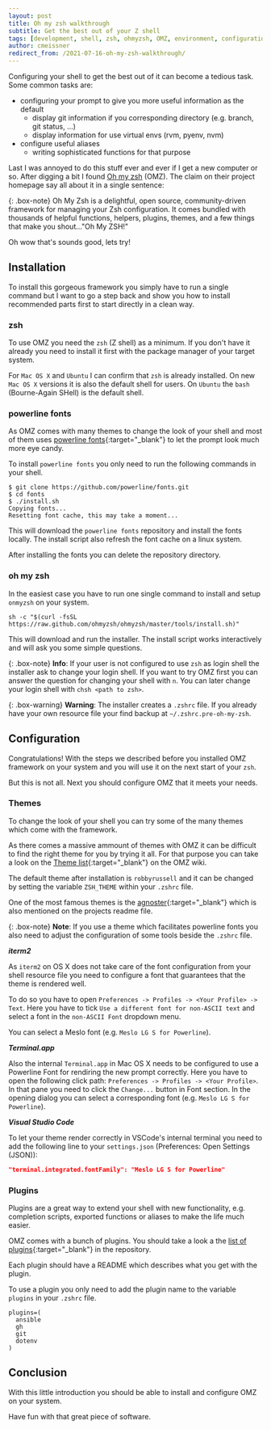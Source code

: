 ```yaml
---
layout: post
title: Oh my zsh walkthrough
subtitle: Get the best out of your Z shell
tags: [development, shell, zsh, ohmyzsh, OMZ, environment, configuration, themes, plugins]
author: cmeissner
redirect_from: /2021-07-16-oh-my-zsh-walkthrough/
---
```


Configuring your shell to get the best out of it can become a tedious task. Some common tasks are:

* configuring your prompt to give you more useful information as the default
  * display git information if you corresponding directory (e.g. branch, git status, ...)
  * display information for use virtual envs (rvm, pyenv, nvm)
* configure useful aliases
  * writing sophisticated functions for that purpose

Last I was annoyed to do this stuff ever and ever if I get a new computer or so. After digging a bit I found [Oh my zsh](https://ohmyz.sh) (OMZ). The claim on their project homepage say all about it in a single sentence:

{: .box-note}
Oh My Zsh is a delightful, open source, community-driven framework for managing your Zsh configuration. It comes bundled with thousands of helpful functions, helpers, plugins, themes, and a few things that make you shout..."Oh My ZSH!"

Oh wow that's sounds good, lets try!

## Installation

To install this gorgeous framework you simply have to run a single command but I want to go a step back and show you how to install recommended parts first to start directly in a clean way.

### zsh

To use OMZ you need the `zsh` (Z shell) as a minimum. If you don't have it already you need to install it first with the package manager of your target system.

For `Mac OS X` and `Ubuntu` I can confirm that `zsh` is already installed. On new `Mac OS X` versions it is also the default shell for users. On `Ubuntu` the `bash` (Bourne-Again SHell) is the default shell.

### powerline fonts

As OMZ comes with many themes to change the look of your shell and most of them uses [powerline fonts](https://github.com/powerline/fonts){:target="_blank"} to let the prompt look much more eye candy.

To install `powerline fonts` you only need to run the following commands in your shell.

~~~shell
$ git clone https://github.com/powerline/fonts.git
$ cd fonts
$ ./install.sh
Copying fonts...
Resetting font cache, this may take a moment...
~~~

This will download the `powerline fonts` repository and install the fonts locally.
The install script also refresh the font cache on a linux system.

After installing the fonts you can delete the repository directory.

### oh my zsh

In the easiest case you have to run one single command to install and setup `onmyzsh` on your system.

~~~shell
sh -c "$(curl -fsSL https://raw.github.com/ohmyzsh/ohmyzsh/master/tools/install.sh)"
~~~

This will download and run the installer. The install script works interactively and will ask you some simple questions.

{: .box-note}
**Info**: If your user is not configured to use `zsh` as login shell the installer ask to change your login shell. If you want to try OMZ first you can answer the question for changing your shell with `n`.
You can later change your login shell with `chsh <path to zsh>`.

{: .box-warning}
**Warning**: The installer creates a `.zshrc` file. If you already have your own resource file your find backup at `~/.zshrc.pre-oh-my-zsh`.

## Configuration

Congratulations! With the steps we described before you installed OMZ framework on your system and you will use it on the next start of your `zsh`.

But this is not all. Next you should configure OMZ that it meets your needs.

### Themes

To change the look of your shell you can try some of the many themes which come with the framework.

As there comes a massive ammount of themes with OMZ it can be difficult to find the right theme for you by trying it all. For that purpose you can take a look on the [Theme list](https://github.com/ohmyzsh/ohmyzsh/wiki/Themes){:target="_blank"} on the OMZ wiki.

The default theme after installation is `robbyrussell` and it can be changed by setting the variable `ZSH_THEME` within your `.zshrc` file.

One of the most famous themes is the [agnoster](https://github.com/ohmyzsh/ohmyzsh/wiki/Themes#agnoster){:target="_blank"} which is also mentioned on the projects readme file.

{: .box-note}
**Note**: If you use a theme which facilitates powerline fonts you also need to adjust the configuration of some tools beside the `.zshrc` file.

***iterm2***

As `iterm2` on OS X does not take care of the font configuration from your shell resource file you need to configure a font that guarantees that the theme is rendered well.

To do so you have to open `Preferences -> Profiles -> <Your Profile> -> Text`. Here you have to tick `Use a different font for non-ASCII text` and select a font in the `non-ASCII Font` dropdown menu.

You can select a Meslo font (e.g. `Meslo LG S for Powerline`).

***Terminal.app***

Also the internal `Terminal.app` in Mac OS X needs to be configured to use a Powerline Font for rendiring the new prompt correctly.
Here you have to open the following click path: `Preferences -> Profiles -> <Your Profile>`. In that pane you need to click the `Change...` button in Font section. In the opening dialog you can select a corresponding font (e.g. `Meslo LG S for Powerline`).

***Visual Studio Code***

To let your theme render correctly in VSCode's internal terminal you need to add the following line to your `settings.json` (Preferences: Open Settings (JSON)):

~~~json
"terminal.integrated.fontFamily": "Meslo LG S for Powerline"
~~~

### Plugins

Plugins are a great way to extend your shell with new functionality, e.g. completion scripts, exported functions or aliases to make the life much easier.

OMZ comes with a bunch of plugins. You should take a look a the [list of plugins](https://github.com/ohmyzsh/ohmyzsh/tree/master/plugins){:target="_blank"} in the repository.

Each plugin should have a README which describes what you get with the plugin.

To use a plugin you only need to add the plugin name to the variable `plugins` in your `.zshrc` file.

~~~shell
plugins=(
  ansible
  gh
  git
  dotenv
)
~~~

## Conclusion

With this little introduction you should be able to install and configure OMZ on your system.

Have fun with that great piece of software.
